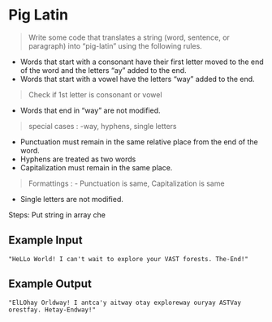 # Pig Latin #

> Write some code that translates a string (word, sentence, or paragraph) into “pig-latin” using the following rules.

* Words that start with a consonant have their first letter moved to the end of the word and the letters “ay” added to the end.
* Words that start with a vowel have the letters “way” added to the end.
> Check if 1st letter is consonant or vowel 
* Words that end in “way” are not modified.
> special cases : -way, hyphens, single letters
* Punctuation must remain in the same relative place from the end of the word.
* Hyphens are treated as two words
* Capitalization must remain in the same place.
> Formattings : - Punctuation is same, Capitalization is same
* Single letters are not modified.

Steps: 
Put string in array
che


## Example Input ##

    "HeLLo World! I can't wait to explore your VAST forests. The-End!"

## Example Output ##

    "ElLOhay Orldway! I antca'y aitway otay exploreway ouryay ASTVay orestfay. Hetay-Endway!"
